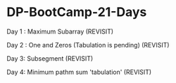 # DP-BootCamp-21-Days
Day 1 : Maximum Subarray (REVISIT)

Day 2 : One and Zeros (Tabulation is pending) (REVISIT)

Day 3: Subsegment (REVISIT)

Day 4: Minimum pathm sum 'tabulation' (REVISIT)
